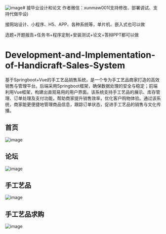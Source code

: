 ![image](https://github.com/user-attachments/assets/e50c88c7-376c-4b37-ad33-28a509abb04c)# 接毕业设计和论文
作者微信：xunmaw001(支持修改、部署调试、支持代做毕设)

接网站设计、小程序、H5、APP、各种系统等，单片机、嵌入式也可以做

选题+开题报告+任务书+程序定制+安装测试+论文+答辩PPT都可以做
# Development-and-Implementation-of-Handicraft-Sales-System
基于Springboot+Vue的手工艺品销售系统，是一个专为手工艺品商家打造的高效销售与管理平台。后端采用Springboot框架，确保数据处理的安全与稳定；前端利用Vue框架，构建出直观易用的用户界面。该系统支持手工艺品的展示、库存管理、订单处理及支付功能，帮助商家提升销售效率，优化客户购物体验。通过该系统，商家能更便捷地管理商品信息，跟踪订单状态，促进手工艺品的销售与文化传播。
## 首页
![image](https://github.com/user-attachments/assets/7c2dba95-42f0-4357-8495-4ffdc79b00fd)
##  论坛
![image](https://github.com/user-attachments/assets/cafcdbb2-c0e6-4b77-92c1-d21f227abb00)
## 手工艺品
![image](https://github.com/user-attachments/assets/e9ba52d3-a631-43b5-9774-dc0a3842425c)
## 手工艺品求购
![image](https://github.com/user-attachments/assets/db5f0d9b-3bcb-45e7-8c07-168622c8b584)

